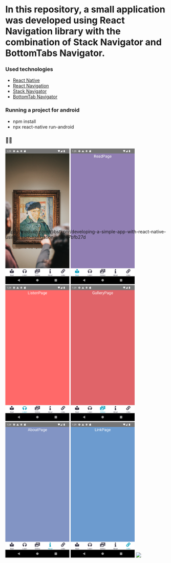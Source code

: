 

# In this repository, a small application was developed using React Navigation library with the combination of Stack Navigator and BottomTabs Navigator.
### Used technologies
<ul style="list-style-type:disc">
   <li><a href="https://reactnative.dev/">React Native</a></li>
   <li><a href="https://reactnavigation.org/">React Navigation</a></li>
   <li><a href="https://reactnavigation.org/docs/stack-navigator">Stack Navigator</a></li>
   <li><a href="https://reactnavigation.org/docs/bottom-tab-navigator">BottomTab Navigator</a></li>
</ul>

### Running a project for android
<ul>
<li>npm install</li>
<li>npx react-native run-android</li>
</ul>

### 👋👋
<div class="d-flex align-items-center justify-content-center" style="height: 250px;">
<img src="./assets/img/img1.png" width='200px'>
<img src="./assets/img/img2.png" width='200px'>
<img src="./assets/img/img3.png" width='200px'>
<img src="./assets/img/img4.png" width='200px'>
<img src="./assets/img/img5.png" width='200px'>
<img src="./assets/img/img6.png" width='200px'>
<img src="./assets/gif/project.gif" width='200px'>

</div>
https://medium.com/@bstkpnr/developing-a-simple-app-with-react-native-using-react-navigation-ef8247bfb27d
